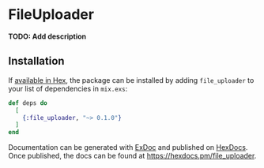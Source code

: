 # FileUploader

**TODO: Add description**

## Installation

If [available in Hex](https://hex.pm/docs/publish), the package can be installed
by adding `file_uploader` to your list of dependencies in `mix.exs`:

```elixir
def deps do
  [
    {:file_uploader, "~> 0.1.0"}
  ]
end
```

Documentation can be generated with [ExDoc](https://github.com/elixir-lang/ex_doc)
and published on [HexDocs](https://hexdocs.pm). Once published, the docs can
be found at <https://hexdocs.pm/file_uploader>.

